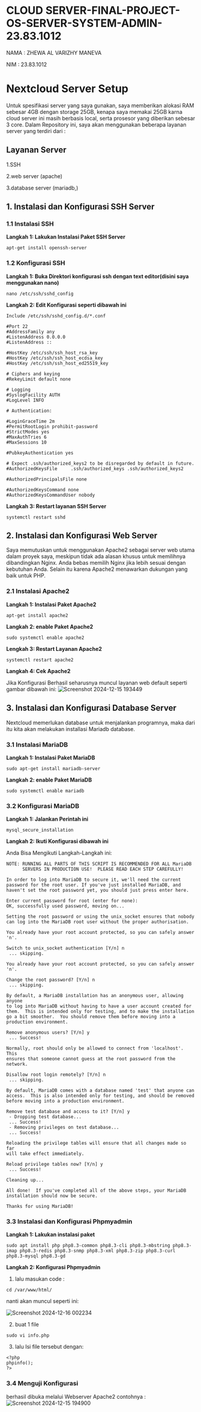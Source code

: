 # CLOUD SERVER-FINAL-PROJECT-OS-SERVER-SYSTEM-ADMIN-23.83.1012

NAMA : ZHEWA AL VARIZHY MANEVA

NIM : 23.83.1012

# Nextcloud Server Setup

Untuk spesifikasi server yang saya gunakan, saya memberikan alokasi RAM sebesar 4GB dengan storage 25GB, kenapa saya memakai 25GB karna cloud server ini masih berbasis local, serta prosesor yang diberikan sebesar 3 core. Dalam Repository ini, saya akan menggunakan beberapa layanan server yang terdiri dari :

## Layanan Server
1.SSH

2.web server (apache)

3.database server (mariadb,) 

## 1. Instalasi dan Konfigurasi SSH Server

### 1.1 Instalasi SSH
**Langkah 1: Lakukan Instalasi Paket SSH Server**

```
apt-get install openssh-server
```
### 1.2 Konfigurasi SSH
**Langkah 1: Buka Direktori konfigurasi ssh dengan text editor(disini saya menggunakan nano)**
```
nano /etc/ssh/sshd_config
```
**Langkah 2: Edit Konfigurasi seperti dibawah ini**
```
Include /etc/ssh/sshd_config.d/*.conf

#Port 22
#AddressFamily any
#ListenAddress 0.0.0.0
#ListenAddress ::

#HostKey /etc/ssh/ssh_host_rsa_key
#HostKey /etc/ssh/ssh_host_ecdsa_key
#HostKey /etc/ssh/ssh_host_ed25519_key

# Ciphers and keying
#RekeyLimit default none

# Logging
#SyslogFacility AUTH
#LogLevel INFO

# Authentication:

#LoginGraceTime 2m
#PermitRootLogin prohibit-password
#StrictModes yes
#MaxAuthTries 6
#MaxSessions 10

#PubkeyAuthentication yes

# Expect .ssh/authorized_keys2 to be disregarded by default in future.
#AuthorizedKeysFile     .ssh/authorized_keys .ssh/authorized_keys2

#AuthorizedPrincipalsFile none

#AuthorizedKeysCommand none
#AuthorizedKeysCommandUser nobody
```

**Langkah 3: Restart layanan SSH Server**
```
systemctl restart sshd
```
## 2. Instalasi dan Konfigurasi Web Server
Saya memutuskan untuk menggunakan Apache2 sebagai server web utama dalam proyek saya, meskipun tidak ada alasan khusus untuk memilihnya dibandingkan Nginx. Anda bebas memilih Nginx jika lebih sesuai dengan kebutuhan Anda. Selain itu karena Apache2 menawarkan dukungan yang baik untuk PHP.

### 2.1 Instalasi Apache2

**Langkah 1: Instalasi Paket Apache2**
```
apt-get install apache2
```
**Langkah 2: enable Paket Apache2**
```
sudo systemctl enable apache2
```
**Lengkah 3: Restart Layanan Apache2**
```
systemctl restart apache2
```
**Langkah 4: Cek Apache2**

Jika Konfigurasi Berhasil seharusnya muncul layanan web default seperti gambar dibawah ini:
![Screenshot 2024-12-15 193449](https://github.com/user-attachments/assets/3a03ba14-1152-41f4-a852-6595ce0a34e9)

## 3. Instalasi dan Konfigurasi Database Server
Nextcloud memerlukan database untuk menjalankan programnya, maka dari itu kita akan melakukan installasi Mariadb database.
### 3.1 Instalasi MariaDB

**Langkah 1: Instalasi Paket MariaDB**
```
sudo apt-get install mariadb-server
```
**Langkah 2: enable Paket MariaDB**
```
sudo systemctl enable mariadb
```
### 3.2 Konfigurasi MariaDB
**Langkah 1: Jalankan Perintah ini**
```
mysql_secure_installation
```
**Langkah 2: Ikuti Konfigurasi dibawah ini**

Anda Bisa Mengikuti Langkah-Langkah ini:
```
NOTE: RUNNING ALL PARTS OF THIS SCRIPT IS RECOMMENDED FOR ALL MariaDB
      SERVERS IN PRODUCTION USE!  PLEASE READ EACH STEP CAREFULLY!

In order to log into MariaDB to secure it, we'll need the current
password for the root user. If you've just installed MariaDB, and
haven't set the root password yet, you should just press enter here.

Enter current password for root (enter for none):
OK, successfully used password, moving on...

Setting the root password or using the unix_socket ensures that nobody
can log into the MariaDB root user without the proper authorisation.

You already have your root account protected, so you can safely answer 'n'.

Switch to unix_socket authentication [Y/n] n
 ... skipping.

You already have your root account protected, so you can safely answer 'n'.

Change the root password? [Y/n] n
 ... skipping.

By default, a MariaDB installation has an anonymous user, allowing anyone
to log into MariaDB without having to have a user account created for
them.  This is intended only for testing, and to make the installation
go a bit smoother.  You should remove them before moving into a
production environment.

Remove anonymous users? [Y/n] y
 ... Success!

Normally, root should only be allowed to connect from 'localhost'.  This
ensures that someone cannot guess at the root password from the network.

Disallow root login remotely? [Y/n] n
 ... skipping.

By default, MariaDB comes with a database named 'test' that anyone can
access.  This is also intended only for testing, and should be removed
before moving into a production environment.

Remove test database and access to it? [Y/n] y
 - Dropping test database...
 ... Success!
 - Removing privileges on test database...
 ... Success!

Reloading the privilege tables will ensure that all changes made so far
will take effect immediately.

Reload privilege tables now? [Y/n] y
 ... Success!

Cleaning up...

All done!  If you've completed all of the above steps, your MariaDB
installation should now be secure.

Thanks for using MariaDB!
```

### 3.3 Instalasi dan Konfigurasi Phpmyadmin

**Langkah 1: Lakukan instalasi paket**
```
sudo apt install php php8.3-common php8.3-cli php8.3-mbstring php8.3-imap php8.3-redis php8.3-snmp php8.3-xml php8.3-zip php8.3-curl php8.3-mysql php8.3-gd
```
**Langkah 2: Konfigurasi Phpmyadmin**

1. lalu masukan code :
```
cd /var/www/html/
```
nanti akan muncul seperti ini:

![Screenshot 2024-12-16 002234](https://github.com/user-attachments/assets/8228d53a-4744-4e27-8e6a-7b0744373557)

2. buat 1 file
```
sudo vi info.php
```

3. lalu Isi file tersebut dengan:
```
<?php
phpinfo();
?>
```

 ### 3.4 Menguji Konfigurasi 

berhasil dibuka melalui Webserver Apache2 contohnya :
![Screenshot 2024-12-15 194900](https://github.com/user-attachments/assets/c7a1c092-8bac-4c38-9c73-6c585eefd81b)













